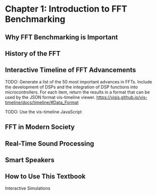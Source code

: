 # Chapter 1: Introduction to FFT Benchmarking

## Why FFT Benchmarking is Important

## History of the FFT

## Interactive Timeline of FFT Advancements

TODO: Generate a list of the 50 most important advances in FFTs.  Include the development of DSPs and the integration of DSP functions into microcontrollers.  For each item, return the results in a format that can be used by the JSON format vis-timeline viewer.
https://visjs.github.io/vis-timeline/docs/timeline/#Data_Format

TODO: Use the vis-timeline JavaScript

## FFT in Modern Society

## Real-Time Sound Processing

## Smart Speakers

## How to Use This Textbook

Interactive Simulations

